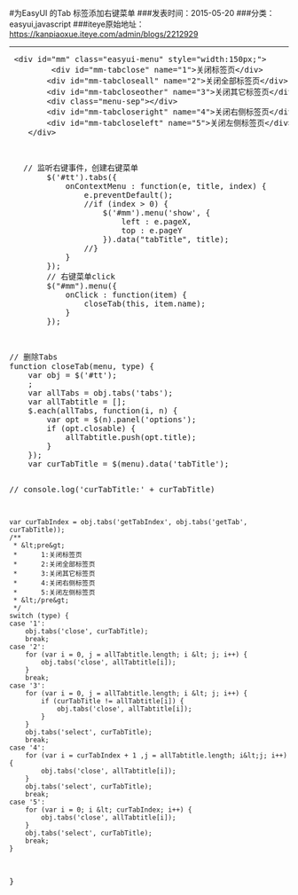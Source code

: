 #为EasyUI 的Tab 标签添加右键菜单
###发表时间：2015-05-20
###分类：easyui,javascript
###iteye原始地址：<a href="https://kanpiaoxue.iteye.com/admin/blogs/2212929" target="_blank">https://kanpiaoxue.iteye.com/admin/blogs/2212929</a>

---

<div class="iteye-blog-content-contain" style="font-size: 14px;"> 
 <pre name="code" class="html"> &lt;div id="mm" class="easyui-menu" style="width:150px;"&gt;
         &lt;div id="mm-tabclose" name="1"&gt;关闭标签页&lt;/div&gt;
        &lt;div id="mm-tabcloseall" name="2"&gt;关闭全部标签页&lt;/div&gt;
        &lt;div id="mm-tabcloseother" name="3"&gt;关闭其它标签页&lt;/div&gt;
        &lt;div class="menu-sep"&gt;&lt;/div&gt;
        &lt;div id="mm-tabcloseright" name="4"&gt;关闭右侧标签页&lt;/div&gt;
        &lt;div id="mm-tabcloseleft" name="5"&gt;关闭左侧标签页&lt;/div&gt;
    &lt;/div&gt;</pre> 
 <p>&nbsp;</p> 
 <pre name="code" class="js">	// 监听右键事件，创建右键菜单
		$('#tt').tabs({
			onContextMenu : function(e, title, index) {
				e.preventDefault();
				//if (index &gt; 0) {
					$('#mm').menu('show', {
						left : e.pageX,
						top : e.pageY
					}).data("tabTitle", title);
				//}
			}
		});
		// 右键菜单click
		$("#mm").menu({
			onClick : function(item) {
				closeTab(this, item.name);
			}
		});</pre> 
 <p>&nbsp;</p> 
 <pre name="code" class="js">// 删除Tabs
function closeTab(menu, type) {
	var obj = $('#tt');
	;
	var allTabs = obj.tabs('tabs');
	var allTabtitle = [];
	$.each(allTabs, function(i, n) {
		var opt = $(n).panel('options');
		if (opt.closable) {
			allTabtitle.push(opt.title);
		}
	});
	var curTabTitle = $(menu).data('tabTitle');

//	console.log('curTabTitle:' + curTabTitle)

	var curTabIndex = obj.tabs('getTabIndex', obj.tabs('getTab', curTabTitle));
	/**
	 * &lt;pre&gt;
	 * 	    1:关闭标签页
	 * 	    2:关闭全部标签页
	 * 	    3:关闭其它标签页
	 * 	    4:关闭右侧标签页
	 * 	    5:关闭左侧标签页
	 * &lt;/pre&gt;
	 */
	switch (type) {
	case '1':
		obj.tabs('close', curTabTitle);
		break;
	case '2':
		for (var i = 0, j = allTabtitle.length; i &lt; j; i++) {
			obj.tabs('close', allTabtitle[i]);
		}
		break;
	case '3':
		for (var i = 0, j = allTabtitle.length; i &lt; j; i++) {
			if (curTabTitle != allTabtitle[i]) {
				obj.tabs('close', allTabtitle[i]);
			}
		}
		obj.tabs('select', curTabTitle);
		break;
	case '4':
		for (var i = curTabIndex + 1 ,j = allTabtitle.length; i&lt;j; i++) {
			obj.tabs('close', allTabtitle[i]);
		}
		obj.tabs('select', curTabTitle);
		break;
	case '5':
		for (var i = 0; i &lt; curTabIndex; i++) {
			obj.tabs('close', allTabtitle[i]);
		}
		obj.tabs('select', curTabTitle);
		break;
	}

}</pre> 
 <p>&nbsp;</p> 
</div>